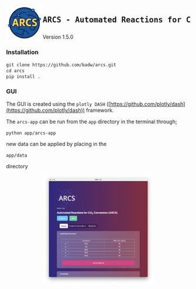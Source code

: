 

<img src="./static/ARCS_Logo.png" width="100" align="left" alt="ARCS Logo seasoned by ChatGPT"> 

<div id="toc">
  <ul style="list-style: none">
    <summary>
      <h2> <pre>ARCS - Automated Reactions for CO<sub>2</sub> Storage</pre> </h2>
    </summary>
  </ul>
</div>
Version 1.5.0

### Installation

```
git clone https://github.com/badw/arcs.git
cd arcs
pip install . 
```

### GUI

The GUI is created using the `plotly DASH` ([https://github.com/plotly/dash](https://github.com/plotly/dash)) framework.  

The `arcs-app` can be run from the `app` directory in the terminal through; 

```
python app/arcs-app
```

new data can be applied by placing in the 

```
app/data
```

directory 


<p align="center">
 <img src="./static/ARCS-gui.png" width="300" height="300">
</p>

